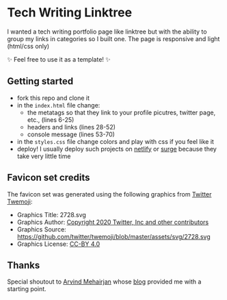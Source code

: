 # Tech Writing Linktree

I wanted a tech writing portfolio page like linktree but with the ability to group my links in categories so I built one. The page is responsive and light (html/css only)

✨ Feel free to use it as a template! ✨

## Getting started

- fork this repo and clone it
- in the `index.html` file change:
  - the metatags so that they link to your profile picutres, twitter page, etc., (lines 6-25)
  - headers and links (lines 28-52)
  - console message (lines 53-70)
- in the `styles.css` file change colors and play with css if you feel like it
- deploy! I usually deploy such projects on [netlify](netlify.com) or [surge](surge.sh) because they take very little time

## Favicon set credits

The favicon set was generated using the following graphics from [Twitter Twemoji](https://favicon.io/emoji-favicons/):

- Graphics Title: 2728.svg
- Graphics Author: [Copyright 2020 Twitter, Inc and other contributors](https://github.com/twitter/twemoji)
- Graphics Source: <https://github.com/twitter/twemoji/blob/master/assets/svg/2728.svg>
- Graphics License: [CC-BY 4.0](https://creativecommons.org/licenses/by/4.0/)

## Thanks

Special shoutout to [Arvind Mehairjan](https://dev.to/arvindmehairjan) whose [blog](https://dev.to/arvindmehairjan/how-to-build-a-custom-linktree-page-with-html-css-for-beginners-44i3) provided me with a starting point.
